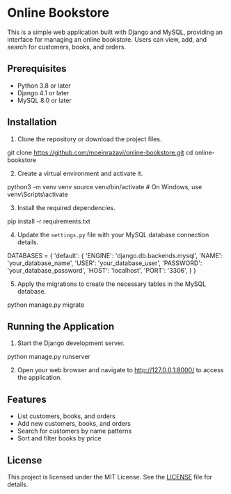 # Online Bookstore

This is a simple web application built with Django and MySQL, providing an interface for managing an online bookstore. Users can view, add, and search for customers, books, and orders.

## Prerequisites

- Python 3.8 or later
- Django 4.1 or later
- MySQL 8.0 or later

## Installation

1. Clone the repository or download the project files.

git clone https://github.com/moeinrazavi/online-bookstore.git
cd online-bookstore


2. Create a virtual environment and activate it.

python3 -m venv venv
source venv/bin/activate # On Windows, use venv\Scripts\activate


3. Install the required dependencies.

pip install -r requirements.txt


4. Update the `settings.py` file with your MySQL database connection details.

DATABASES = {
    'default': {
    'ENGINE': 'django.db.backends.mysql',
    'NAME': 'your_database_name',
    'USER': 'your_database_user',
    'PASSWORD': 'your_database_password',
    'HOST': 'localhost',
    'PORT': '3306',
    }
}


5. Apply the migrations to create the necessary tables in the MySQL database.


python manage.py migrate



## Running the Application

1. Start the Django development server.


python manage.py runserver



2. Open your web browser and navigate to http://127.0.0.1:8000/ to access the application.

## Features

- List customers, books, and orders
- Add new customers, books, and orders
- Search for customers by name patterns
- Sort and filter books by price

## License

This project is licensed under the MIT License. See the [LICENSE](LICENSE) file for details.



